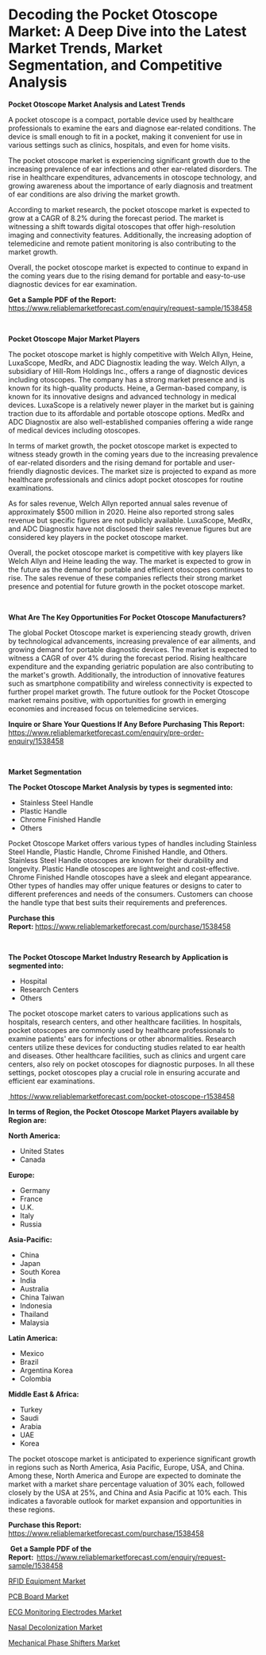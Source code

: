 <p><h1>Decoding the Pocket Otoscope Market: A Deep Dive into the Latest Market Trends, Market Segmentation, and Competitive Analysis</h1></p><p><strong>Pocket Otoscope Market Analysis and Latest Trends</strong></p>
<p><p>A pocket otoscope is a compact, portable device used by healthcare professionals to examine the ears and diagnose ear-related conditions. The device is small enough to fit in a pocket, making it convenient for use in various settings such as clinics, hospitals, and even for home visits.</p><p>The pocket otoscope market is experiencing significant growth due to the increasing prevalence of ear infections and other ear-related disorders. The rise in healthcare expenditures, advancements in otoscope technology, and growing awareness about the importance of early diagnosis and treatment of ear conditions are also driving the market growth.</p><p>According to market research, the pocket otoscope market is expected to grow at a CAGR of 8.2% during the forecast period. The market is witnessing a shift towards digital otoscopes that offer high-resolution imaging and connectivity features. Additionally, the increasing adoption of telemedicine and remote patient monitoring is also contributing to the market growth.</p><p>Overall, the pocket otoscope market is expected to continue to expand in the coming years due to the rising demand for portable and easy-to-use diagnostic devices for ear examination.</p></p>
<p><strong>Get a Sample PDF of the Report:&nbsp;</strong> <a href="https://www.reliablemarketforecast.com/enquiry/request-sample/1538458">https://www.reliablemarketforecast.com/enquiry/request-sample/1538458</a></p>
<p>&nbsp;</p>
<p><strong>Pocket Otoscope Major Market Players</strong></p>
<p><p>The pocket otoscope market is highly competitive with Welch Allyn, Heine, LuxaScope, MedRx, and ADC Diagnostix leading the way. Welch Allyn, a subsidiary of Hill-Rom Holdings Inc., offers a range of diagnostic devices including otoscopes. The company has a strong market presence and is known for its high-quality products. Heine, a German-based company, is known for its innovative designs and advanced technology in medical devices. LuxaScope is a relatively newer player in the market but is gaining traction due to its affordable and portable otoscope options. MedRx and ADC Diagnostix are also well-established companies offering a wide range of medical devices including otoscopes.</p><p>In terms of market growth, the pocket otoscope market is expected to witness steady growth in the coming years due to the increasing prevalence of ear-related disorders and the rising demand for portable and user-friendly diagnostic devices. The market size is projected to expand as more healthcare professionals and clinics adopt pocket otoscopes for routine examinations.</p><p>As for sales revenue, Welch Allyn reported annual sales revenue of approximately $500 million in 2020. Heine also reported strong sales revenue but specific figures are not publicly available. LuxaScope, MedRx, and ADC Diagnostix have not disclosed their sales revenue figures but are considered key players in the pocket otoscope market.</p><p>Overall, the pocket otoscope market is competitive with key players like Welch Allyn and Heine leading the way. The market is expected to grow in the future as the demand for portable and efficient otoscopes continues to rise. The sales revenue of these companies reflects their strong market presence and potential for future growth in the pocket otoscope market.</p></p>
<p>&nbsp;</p>
<p><strong>What Are The Key Opportunities For Pocket Otoscope Manufacturers?</strong></p>
<p><p>The global Pocket Otoscope market is experiencing steady growth, driven by technological advancements, increasing prevalence of ear ailments, and growing demand for portable diagnostic devices. The market is expected to witness a CAGR of over 4% during the forecast period. Rising healthcare expenditure and the expanding geriatric population are also contributing to the market's growth. Additionally, the introduction of innovative features such as smartphone compatibility and wireless connectivity is expected to further propel market growth. The future outlook for the Pocket Otoscope market remains positive, with opportunities for growth in emerging economies and increased focus on telemedicine services.</p></p>
<p><strong>Inquire or Share Your Questions If Any Before Purchasing This Report:</strong> <a href="https://www.reliablemarketforecast.com/enquiry/pre-order-enquiry/1538458">https://www.reliablemarketforecast.com/enquiry/pre-order-enquiry/1538458</a></p>
<p>&nbsp;</p>
<p><strong>Market Segmentation</strong></p>
<p><strong>The Pocket Otoscope Market Analysis by types is segmented into:</strong></p>
<p><ul><li>Stainless Steel Handle</li><li>Plastic Handle</li><li>Chrome Finished Handle</li><li>Others</li></ul></p>
<p><p>Pocket Otoscope Market offers various types of handles including Stainless Steel Handle, Plastic Handle, Chrome Finished Handle, and Others. Stainless Steel Handle otoscopes are known for their durability and longevity. Plastic Handle otoscopes are lightweight and cost-effective. Chrome Finished Handle otoscopes have a sleek and elegant appearance. Other types of handles may offer unique features or designs to cater to different preferences and needs of the consumers. Customers can choose the handle type that best suits their requirements and preferences.</p></p>
<p><strong>Purchase this Report:&nbsp;</strong><a href="https://www.reliablemarketforecast.com/purchase/1538458">https://www.reliablemarketforecast.com/purchase/1538458</a></p>
<p>&nbsp;</p>
<p><strong>The Pocket Otoscope Market Industry Research by Application is segmented into:</strong></p>
<p><ul><li>Hospital</li><li>Research Centers</li><li>Others</li></ul></p>
<p><p>The pocket otoscope market caters to various applications such as hospitals, research centers, and other healthcare facilities. In hospitals, pocket otoscopes are commonly used by healthcare professionals to examine patients' ears for infections or other abnormalities. Research centers utilize these devices for conducting studies related to ear health and diseases. Other healthcare facilities, such as clinics and urgent care centers, also rely on pocket otoscopes for diagnostic purposes. In all these settings, pocket otoscopes play a crucial role in ensuring accurate and efficient ear examinations.</p></p>
<p><a href="https://www.reliablemarketforecast.com/pocket-otoscope-r1538458">&nbsp;https://www.reliablemarketforecast.com/pocket-otoscope-r1538458</a></p>
<p><strong>In terms of Region, the Pocket Otoscope Market Players available by Region are:</strong></p>
<p>
    <p> <strong> North America: </strong>
        <ul>
            <li>United States</li>
            <li>Canada</li>
        </ul>
        </p> 
    <p> <strong> Europe: </strong>
        <ul>
            <li>Germany</li>
            <li>France</li>
            <li>U.K.</li>
            <li>Italy</li>
            <li>Russia</li>
        </ul>
        </p> 
    <p> <strong> Asia-Pacific: </strong>
        <ul>
            <li>China</li>
            <li>Japan</li>
            <li>South Korea</li>
            <li>India</li>
            <li>Australia</li>
            <li>China Taiwan</li>
            <li>Indonesia</li>
            <li>Thailand</li>
            <li>Malaysia</li>
        </ul>
        </p> 
    <p> <strong> Latin America: </strong>
        <ul>
            <li>Mexico</li>
            <li>Brazil</li>
            <li>Argentina Korea</li>
            <li>Colombia</li>
        </ul>
        </p> 
    <p> <strong> Middle East & Africa: </strong>
        <ul>
            <li>Turkey</li>
            <li>Saudi</li>
            <li>Arabia</li>
            <li>UAE</li>
            <li>Korea</li>
        </ul>
    </p>
    </p>
<p><p>The pocket otoscope market is anticipated to experience significant growth in regions such as North America, Asia Pacific, Europe, USA, and China. Among these, North America and Europe are expected to dominate the market with a market share percentage valuation of 30% each, followed closely by the USA at 25%, and China and Asia Pacific at 10% each. This indicates a favorable outlook for market expansion and opportunities in these regions.</p></p>
<p><strong>Purchase this Report: </strong><a href="https://www.reliablemarketforecast.com/purchase/1538458">https://www.reliablemarketforecast.com/purchase/1538458</a></p>
<p>&nbsp;<strong>Get a Sample PDF of the Report:&nbsp;&nbsp;</strong><a href="https://www.reliablemarketforecast.com/enquiry/request-sample/1538458">https://www.reliablemarketforecast.com/enquiry/request-sample/1538458</a></p>
<p><strong></strong></p>
<p><p><a href="https://medium.com/@holtman5974/rfid-equipment-market-analysis-report-global-insights-by-region-type-lf-rfid-reader-hf-rfid-9c16f7a9f78d">RFID Equipment Market</a></p><p><a href="https://medium.com/@alyciaebert/global-pcb-board-market-size-is-expected-to-experience-a-cagr-of-9-2-b144ebd21e09">PCB Board Market</a></p><p><a href="https://github.com/alexxisgm/Market-Research-Report-List-2/blob/main/ecg-monitoring-electrodes-market.md">ECG Monitoring Electrodes Market</a></p><p><a href="https://github.com/HenrietteMills1/Market-Research-Report-List-2/blob/main/nasal-decolonization-market.md">Nasal Decolonization Market</a></p><p><a href="https://medium.com/@bradleyills65767/mechanical-phase-shifters-market-global-market-share-and-ranking-overall-sales-and-demand-4ce3a8a68cf4">Mechanical Phase Shifters Market</a></p></p>